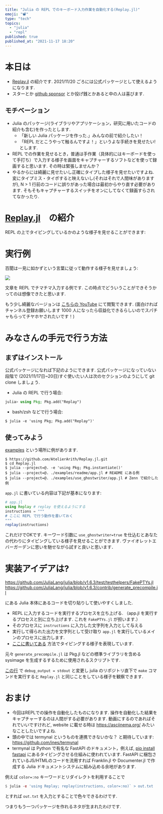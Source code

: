 ```yaml
---
title: "Julia の REPL でのキーボード入力作業を自動化する(Replay.jl)"
emoji: "📽️"
type: "tech"
topics:
  - "julia"
  - "repl"
published: true
published_at: "2021-11-17 18:20"
---
```


# 本日は

- [Replay.jl](https://github.com/AtelierArith/Replay.jl) の紹介です. 2021/11/20 ごろには公式パッケージとして使えるようになります.
- スターとか [github sponsor](https://github.com/sponsors/terasakisatoshi) とか投げ銭とかあると中の人は喜びます.

## モチベーション

- Julia のパッケージ(ライブラリやアプリケーション，研究に用いたコードの紹介も含む)を作ったとします.
  - 「新しい Julia パッケージを作った.」みんなの前で紹介したい！
  - 「REPL だとこうやって触るんですよ！」というよな手続きを見せたい! とします. 
- REPL での作業を見せるとき，普通は手作業（具体的にはキーボードを使って手打ち）で入力する様子を画面をキャプチャーするソフトなどを使って録画すると思います. その時は緊張しませんか？
- やるからには綺麗に見せたいし正確にタイプした様子を見せたいですよね. 変にタイプミス・タイポすると映えないし(それはそれで人間味がありますが), N > 1 行前のコードに誤りがあった場合は最初からやり直す必要があります. そもそもキャプチャーするスイッチをオンにしてなくて録画すらされてなかったり. 
# [Replay.jl](https://github.com/AtelierArith/Replay.jl)　の紹介

REPL の上でタイピングしているかのような様子を見せることができます:

# 実行例

百聞は一見に如かずという言葉に従って動作する様子を見せましょう:

![](https://storage.googleapis.com/zenn-user-upload/489769e4999d-20211117.gif)

文章を REPL でチマチマ入力する例です. この時点でどういうことができそうかってのは想像できたと思います.

もう少し綺麗なバージョンは [こちらの YouTube](https://www.youtube.com/watch?v=HNOK1sK-F3I) にて閲覧できます. (面白ければチャンネル登録お願いします 1000 人になったら収益化できるらしいのでスパチャもらってチヤホヤされたいです！)

# みなさんの手元で行う方法

## まずはインストール

公式パッケージになれば下記のようにできます.
公式パッケージになっていない段階で (2021/11/17日~20日)すぐ使いたい人は次のセクションのようにして git clone しましょう.

- Julia の REPL で行う場合:

```julia
julia> using Pkg; Pkg.add("Replay")
```

- bash/zsh などで行う場合:

```console
$ julia -e 'using Pkg; Pkg.add("Replay")'
```

## 使ってみよう

[examples](https://github.com/AtelierArith/Replay.jl/tree/main/examples) という場所に例があります.

```console
$ https://github.com/AtelierArith/Replay.jl.git
$ cd Replay.jl
$ julia --project=@. -e 'using Pkg; Pkg.instantiate()'
$ julia --project=@. ./examples/readme/app.jl # README にある例
$ julia --project=@. ./examples/use_ghostwriter/app.jl # Zenn で紹介した例
```

`app.jl` に書いている内容は下記が基本になります:

```julia
# app.jl
using Replay # replay を使えるようにする
instructions = """
# ここに REPL で行う動作を書いておく
"""
replay(instructions)
```

これだけでOKです. キーワード引数に `use_ghostwriter=true` を仕込むとあなたの代わりにタイピングしている様子を見せることができます. ヴァイオレットエバーガーデンに思いを馳せながら試すと良いと思います．

# 実装アイデアは?

https://github.com/JuliaLang/julia/blob/v1.6.3/test/testhelpers/FakePTYs.jl
https://github.com/JuliaLang/julia/blob/v1.6.3/contrib/generate_precompile.jl

にある Julia 本体にあるコードを切り貼りして使いやすくしました. 

- REPL に入力するコードを実行するプロセスを立ち上げる. （app.jl を実行するプロセスと別に立ち上げます. これを `FakePTYs.jl` が担います.）
- そのプロセスに `instructions` に入力した文字列を入力として与える
- 実行して得られた出力を文字列として受け取り `app.jl` を実行しているメインのプロセスに出力します.
- [ここに書いてある](https://github.com/AtelierArith/Replay.jl/blob/main/src/Replay.jl#L17-L48) 方法でタイピングする様子を表現しています.

元々 `generate_precompile.jl` は Pkg.jl などの標準ライブラリを含める sysimage を生成するするために使用されるスクリプトです.

[この行](https://github.com/JuliaLang/julia/blob/v1.6.3/contrib/generate_precompile.jl#L183) で `debug_output = stdout` と変更し julia のリポジトリ直下で `make` コマンドを実行すると `Replay.jl` と同じことをしている様子を観察できます.

# おまけ

- 今回はREPLでの操作を自動化したものになります. 操作を自動化した結果をキャプチャーするのは人間がする必要があります. 動画にするのであればそれでいいですけれど, website に載せる時は https://asciinema.org/ みたいなことしたいですよね.
- 頭の中では termynal というものを連携できないかな？ と期待しています:   https://github.com/ines/termynal 
- termynal は Python で有名な FastAPI のドキュメント，例えば, [pip install fastapi](https://fastapi.tiangolo.com/ja/#_3) にあるタイピングさせる仕組みに使われています. FastAPI に梱包されているJS/HTMLのコードを流用すれば Franklin.jl や Documenter.jl で作成する Julia ドキュメントシステムに組み込める余地があります.

例えば `color=:no` キーワードとリダイレクトを利用することで

```julia
$ julia -e 'using Replay; replay(instructions, color=:no)` > out.txt
```

とすれば `out.txt` を入力とすることで色々できるわけです. 

つまりもう一つパッケージを作れるネタが生まれたわけです.









